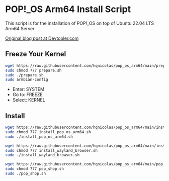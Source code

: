 # POP!_OS Arm64 Install Script

This script is for the installation of POP!_OS on top of Ubuntu 22.04 LTS Arm64 Server 

[Original blog post at Devtooler.com](https://www.devtooler.com/how-to-install-custom-pop-os-arm64-image-on-vmware-fusion-macos)

## Freeze Your Kernel
```bash
wget https://raw.githubusercontent.com/hqnicolas/pop_os_arm64/main/prepare.sh
sudo chmod 777 prepare.sh
sudo ./prepare.sh
sudo armbian-config
```
- Enter: SYSTEM
- Go to: FREEZE
- Select: KERNEL

## Install
```bash
wget https://raw.githubusercontent.com/hqnicolas/pop_os_arm64/main/install_pop_os_arm64.sh
sudo chmod 777 install_pop_os_arm64.sh
sudo ./install_pop_os_arm64.sh
```
```bash
wget https://raw.githubusercontent.com/hqnicolas/pop_os_arm64/main/install_wayland_browser.sh
sudo chmod 777 install_wayland_browser.sh
sudo ./install_wayland_browser.sh
```
```bash
wget https://raw.githubusercontent.com/hqnicolas/pop_os_arm64/main/pop_shop.sh
sudo chmod 777 pop_shop.sh
sudo ./pop_shop.sh
```
